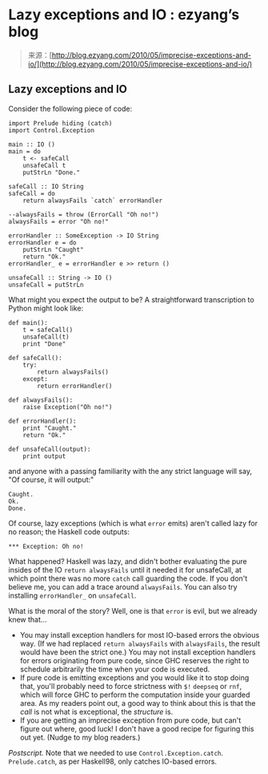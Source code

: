 <!--yml
category: 未分类
date: 2024-07-01 18:18:19
-->

# Lazy exceptions and IO : ezyang’s blog

> 来源：[http://blog.ezyang.com/2010/05/imprecise-exceptions-and-io/](http://blog.ezyang.com/2010/05/imprecise-exceptions-and-io/)

## Lazy exceptions and IO

Consider the following piece of code:

```
import Prelude hiding (catch)
import Control.Exception

main :: IO ()
main = do
    t <- safeCall
    unsafeCall t
    putStrLn "Done."

safeCall :: IO String
safeCall = do
    return alwaysFails `catch` errorHandler

--alwaysFails = throw (ErrorCall "Oh no!")
alwaysFails = error "Oh no!"

errorHandler :: SomeException -> IO String
errorHandler e = do
    putStrLn "Caught"
    return "Ok."
errorHandler_ e = errorHandler e >> return ()

unsafeCall :: String -> IO ()
unsafeCall = putStrLn

```

What might you expect the output to be? A straightforward transcription to Python might look like:

```
def main():
    t = safeCall()
    unsafeCall(t)
    print "Done"

def safeCall():
    try:
        return alwaysFails()
    except:
        return errorHandler()

def alwaysFails():
    raise Exception("Oh no!")

def errorHandler():
    print "Caught."
    return "Ok."

def unsafeCall(output):
    print output

```

and anyone with a passing familiarity with the any strict language will say, "Of course, it will output:"

```
Caught.
Ok.
Done.

```

Of course, lazy exceptions (which is what `error` emits) aren't called lazy for no reason; the Haskell code outputs:

```
*** Exception: Oh no!

```

What happened? Haskell was lazy, and didn't bother evaluating the pure insides of the IO `return alwaysFails` until it needed it for unsafeCall, at which point there was no more `catch` call guarding the code. If you don't believe me, you can add a trace around `alwaysFails`. You can also try installing `errorHandler_` on `unsafeCall`.

What is the moral of the story? Well, one is that `error` is evil, but we already knew that...

*   You may install exception handlers for most IO-based errors the obvious way. (If we had replaced `return alwaysFails` with `alwaysFails`, the result would have been the strict one.) You may not install exception handlers for errors originating from pure code, since GHC reserves the right to schedule arbitrarily the time when your code is executed.
*   If pure code is emitting exceptions and you would like it to stop doing that, you'll probably need to force strictness with `$!` `deepseq` or `rnf`, which will force GHC to perform the computation inside your guarded area. As my readers point out, a good way to think about this is that the *call* is not what is exceptional, the *structure* is.
*   If you are getting an imprecise exception from pure code, but can't figure out where, good luck! I don't have a good recipe for figuring this out yet. (Nudge to my blog readers.)

*Postscript.* Note that we needed to use `Control.Exception.catch`. `Prelude.catch`, as per Haskell98, only catches IO-based errors.